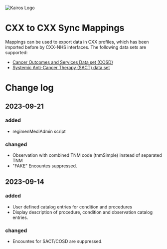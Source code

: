 ![Kairos Logo](https://www.kairos.de/app/uploads/kairos-logo-blue_iqvia.png "Kairos Logo")

CXX to CXX Sync Mappings
========================

Mappings can be used to export data in CXX profiles, which has been imported before by CXX-NHS interfaces.
The following data sets are supported:

* [Cancer Outcomes and Services Data set (COSD)](https://digital.nhs.uk/ndrs/data/data-sets/cosd)
* [Systemic Anti-Cancer Therapy (SACT) data set](https://digital.nhs.uk/ndrs/data/data-sets/sact)

# Change log

## 2023-09-21

### added

* regimenMediAdmin script

### changed

* Observation with combined TNM code (tnmSimple) instead of separated TNM
* "FAKE" Encountes suppressed.

## 2023-09-14

### added

* User defined catalog entries for condition and procedures
* Display description of procedure, condition and observation catalog entries.

### changed

* Encountes for SACT/COSD are suppressed.


